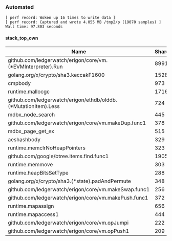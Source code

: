 ### Automated

```
[ perf record: Woken up 16 times to write data ]
[ perf record: Captured and wrote 4.055 MB /tmp2/p (19070 samples) ]
Wall time: 97.803 seconds
```

#### stack_top_own

Name                                                                                  | Shared |   %   | Own  |   %
--------------------------------------------------------------------------------------|--------|-------|------|------
github.com/ledgerwatch/erigon/core/vm.(*EVMInterpreter).Run                           |   8991 |  47.1 | 2510 |  13.2
golang.org/x/crypto/sha3.keccakF1600                                                  |   1528 |   8.0 | 1525 |   8.0
cmpbody                                                                               |    973 |   5.1 |  972 |   5.1
runtime.mallocgc                                                                      |   1716 |   9.0 |  812 |   4.3
github.com/ledgerwatch/erigon/ethdb/olddb.(*MutationItem).Less                        |    724 |   3.8 |  724 |   3.8
mdbx_node_search                                                                      |    445 |   2.3 |  443 |   2.3
github.com/ledgerwatch/erigon/core/vm.makeDup.func1                                   |    378 |   2.0 |  378 |   2.0
mdbx_page_get_ex                                                                      |    515 |   2.7 |  361 |   1.9
aeshashbody                                                                           |    329 |   1.7 |  328 |   1.7
runtime.memclrNoHeapPointers                                                          |    323 |   1.7 |  316 |   1.7
github.com/google/btree.items.find.func1                                              |   1905 |  10.0 |  303 |   1.6
runtime.memmove                                                                       |    303 |   1.6 |  291 |   1.5
runtime.heapBitsSetType                                                               |    288 |   1.5 |  287 |   1.5
golang.org/x/crypto/sha3.(*state).padAndPermute                                       |    348 |   1.8 |  264 |   1.4
github.com/ledgerwatch/erigon/core/vm.makeSwap.func1                                  |    256 |   1.3 |  255 |   1.3
github.com/ledgerwatch/erigon/core/vm.makePush.func1                                  |    372 |   2.0 |  238 |   1.2
runtime.mapassign                                                                     |    656 |   3.4 |  232 |   1.2
runtime.mapaccess1                                                                    |    444 |   2.3 |  230 |   1.2
github.com/ledgerwatch/erigon/core/vm.opJumpi                                         |    222 |   1.2 |  216 |   1.1
github.com/ledgerwatch/erigon/core/vm.opPush1                                         |    209 |   1.1 |  209 |   1.1
